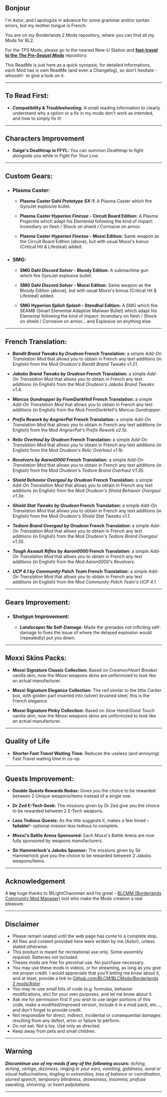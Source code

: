 ## Bonjour

I'm Astor, and I apologize in advance for some grammar and/or syntax errors, but my mother tongue is French.

You are on my Borderlands 2 Mods repository, where you can find all my Mods for BL2. 

For the *TPS* Mods, please go to the nearest New-U Station and [__fast-travel to the *The Pre-Sequel Mods*__](https://github.com/BLCM/BLCMods/tree/master/Pre%20Sequel%20Mods/Astor) repository.  

This ReadMe is just here as a quick synopsis, for detailed informations, each Mod has is own ReadMe (and even a Changelog), so don't hesitate -whoosh!- to give a look on it.

* * * * *

## To Read First: 

- __Compatibility & Troubleshooting:__ A small reading information to clearly understand why a option or a fix in my mods don't work as intended, and how to simply fix it!

* * * * *

## Characters Improvement 

- __Gaige's Deathtrap in FFYL:__ You can summon *Deathtrap* to fight alongside you while in *Fight For Your Live*.

* * * * *

## Custom Gears:

- ### Plasma Caster:

  - __Plasma Caster Dahl *Prototype SX-1*:__ A Plasma Caster which fire GyroJet explosive bullet.
  
  - __Plasma Caster Hyperion *Finesse* - Circuit Board Edition:__ A Plasma Projectile which adapt his Elemental following the kind of impact: Incendiary on flesh / Shock on shield / Corrosive on armor.
  
  - __Plasma Caster Hyperion *Finesse* - Moxxi Edition:__ Same weapon as the Circuit Board Edition (above), but with usual Moxxi's bonus (Critical Hit & Lifesteal) added.

- ### SMG:

  - __SMG Dahl *Discord Solver* - Bloody Edition:__ A submachine gun which fire GyroJet explosive bullet.
  
  - __SMG Dahl *Discord Solver* - Moxxi Edition:__ Same weapon as the Bloody Edition (above), but with usual Moxxi's bonus (Critical Hit & Lifesteal) added.
  
  - __SMG Hyperion *Splish Splash* - Stendhal Edition:__ A SMG which fire SEAMB (Smart Elemental Adaptive Maliwan Bullet) which adapt his Elemental following the kind of impact: Incendiary on flesh / Shock on shield / Corrosive on armor... and Explosive on anything else.

* * * * *

## French Translation:

- __*Bandit Brand Tweaks by Orudeon* French Translation:__ a simple *Add-On Translation Mod* that allows you to obtain in French any text additions (in English) from the Mod *Orudeon's Bandit Brand Tweaks v1.21*.

- __*Jakobs Brand Tweaks by Orudeon* French Translation:__ a simple *Add-On Translation Mod* that allows you to obtain in French any text additions (in English) from the Mod *Orudeon's Jakobs Brand Tweaks v1.4*.

- __*Marcus Gundropper by FromDarkHell* French Translation:__ a simple *Add-On Translation Mod* that allows you to obtain in French any text additions (in English) from the Mod *FromDarkHell's Marcus Gundropper*.

- __*Prefix Rework by AngrierPat* French Translation:__ a simple *Add-On Translation Mod* that allows you to obtain in French any text additions (in English) from the Mod *AngrierPat's Prefix Rework v2.1a*.

- __*Relic Overhaul by Orudeon* French Translation:__ a simple *Add-On Translation Mod* that allows you to obtain in French any text additions (in English) from the Mod *Orudeon's Relic Overhaul v1.1b*.

- __*Revolvers by Aaron0000* French Translation:__ a simple *Add-On Translation Mod* that allows you to obtain in French any text additions (in English) from the Mod *Orudeon's Tediore Brand Overhaul V1.35*.

- __*Shield Behavior Overgaul by Orudeon* French Translation:__ a simple *Add-On Translation Mod* that allows you to obtain in French any text additions (in English) from the Mod *Orudeon's Shield Behavior Overgaul v1.3a*.

- __*Shield Stat Tweaks by Orudeon* French Translation:__ a simple *Add-On Translation Mod* that allows you to obtain in French any text additions (in English) from the Mod *Orudeon's Shield Stat Tweaks v1.1*.

- __*Tediore Brand Overgaul by Orudeon* French Translation:__ a simple *Add-On Translation Mod* that allows you to obtain in French any text additions (in English) from the Mod *Orudeon's Tediore Brand Overgaul v1.35*.

- __*Tough Assault Rifles by Aaron0000* French Translation:__ a simple *Add-On Translation Mod* that allows you to obtain in French any text additions (in English) from the Mod *Aaron0000's Revolvers*.

- __*UCP 4.1 by Community Patch Team* French Translation:__ a simple *Add-On Translation Mod* that allows you to obtain in French any text additions (in English) from the Mod *Community Patch Team's UCP 4.1*.

* * * * *

## Gears Improvement:

- ### Shotgun Improvement:
 
  - __*Landscaper* No Self-Damage:__ Made the grenades not inflicting self-damage to fixes the issue of where the delayed explosion would (repeatedly) put you down.

* * * * *

## Moxxi Skins Packs: 

- __Moxxi Signature Classic Collection:__ Based on *Creamer/Heart Breaker* vanilla skin, now the Moxxi weapons skins are uniformized to look like an actual manufacturer.

- __Moxxi Signature Elegance Collection:__ The red similar to the little _Cartier_ box, with golden part inserted into (silver) brushed steel, this is the French elegance. 

- __Moxxi Signature Pinky Collection:__ Based on *Slow Hand/Good Touch* vanilla skin, now the Moxxi weapons skins are uniformized to look like an actual manufacturer.

* * * * *

## Quality of Life 

- __Shorter *Fast Travel* Waiting Time:__ Reduces the useless (and annoying) Fast Travel waiting time in co-op.

* * * * *

## Quests Improvement:

- __Double Quests Rewards Redux:__ Gives you the choice to be rewarded between 2 Unique weapons/items instead of a single one.

- __Dr Zed E-Tech Geek:__ The missions given by Dr Zed give you the choice to be rewarded between 2 E-Tech weapons.

- __Less Tedious Quests:__ As the title suggests it, makes a few timed **-failable!-** optional mission less tedious to complete.
 
- __Moxxi's Battle Arena Sponsored:__ Each Moxxi's Battle Arena are now fully sponsored by weapons manufacturers.
 
- __Sir Hammerlock's Jakobs Sponsor:__ The missions given by Sir Hammerlock give you the choice to be rewarded between 2 Jakobs weapons/items.

* * * * *

## Acknowledgement

A ~~big~~ huge thanks to @LightChaosman and his great - [BLCMM (Borderlands Community Mod Manager)](https://github.com/BLCM/BLCMods/wiki/Borderlands-Community-Mod-Manager) tool who make the Mods creation a real pleasure. 

* * * * *

## Disclaimer

- Please remain seated until the web page has come to a complete stop. 
- All files and content provided here were written by me (Astor), unless stated otherwise.
- This product is meant for recreational use only. Some assembly required. Batteries not included.
- Theses mods are free for personal use. No purchase necessary.
- You may use these mods in videos, or for streaming, as long as you give me proper credit. I would appreciate that you'll letting me know about it, and at least, provide a link to [Github.com/BLCM/BLCMods/Borderlands 2 mods/Astor](https://github.com/BLCM/BLCMods/tree/master/Borderlands%202%20mods/Astor) .
- You may re-use small bits of code (e.g. formulas, behavior modifications, etc) for your own purposes, and let me know about it. 
- Ask me for permission first if you wish to use larger portions of this code, make a modified/improved version, include it in a mod pack, etc..., and don't forget to provide credit.
- Not responsible for direct, indirect, incidental or consequential damages resulting from any defect, error or failure to perform.
- Do not eat. Not a toy. Use only as directed.
- Keep away from pets and small children.

* * * * *
 
## Warning 
 
_**Discontinue use of my mods if any of the following occurs:** itching, aching, vertigo, dizziness, ringing in your ears, vomiting, giddiness, aural or visual hallucinations, tingling in extremities, loss of balance or coordination, slurred speech, temporary blindness, drowsiness, insomnia, profuse sweating, shivering, or heart palpitations._

* * * * *